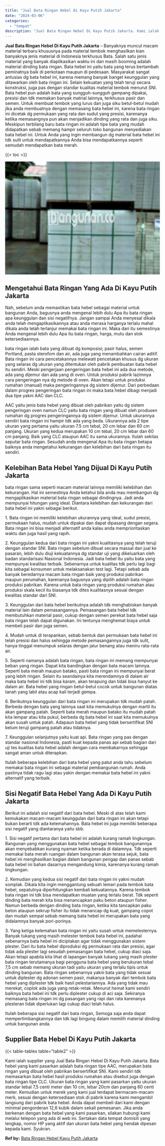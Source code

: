 ```yaml
---
title: "Jual Bata Ringan Hebel Di Kayu Putih Jakarta"
date: "2024-03-06"
categories: 
  - "tempat"
description: "Jual Bata Ringan Hebel Di Kayu Putih Jakarta. Kami ialah supplier yang Jual Bata Ringan Hebel Di Kayu Putih Jakarta. Bata hebel yang kami pasarkan adalah bat..."
---
```


**Jual Bata Ringan Hebel Di Kayu Putih Jakarta** – Banyaknya muncul macam material terbaru khususnya pada material tembok menghasilkan kian banyaknya jenis material di Indonesia terkhusus Bata. Salah satu jenis material yang banyak diaplikasikan waktu ini dan masih booming adalah material dinding bata ringan. Bata hebel ini yaitu bata yang terus bertambah peminatnya baik di perkotaan maupun di pedesaan. Masyarakat sangat antusias dg bata hebel ini, karena memang banyak banget keunggulan yang ditawarkan oleh bata ringan ini. Selain kekuatan yang telah teruji secara konstruksi, juga pas dengan standar kualitas material tembok menurut SNI. Bata hebel pun adalah bata yang sungguh-sungguh gampang dipakai, presisi dan tdk memakan banyak matrial lainnya, terkhusus pasir dan semen. Untuk membuat tembok yang lurus dan juga siku betul-betul mudah jika anda membuatnya dengan memasang bata hebel ini, karena bata ringan ini dicetak dg permukaan yang rata dan sudut yang presisi, karenanya ketika memasangnya pun akan menjadikan dinding yang rata dan juga siku. Meskipun terbilang baru bata ringan ini adalah tipe bata yang mudah didapatkan sebab memang hampir seluruh toko bangunan menyediakan bata hebel ini. Untuk Anda yang ingin membangun dg material bata hebel ini tdk sulit untuk mendapatkannya Anda bisa mendapatkannya seperti semudah mendapatkan bata merah.

{{< toc >}}

![Jual Bata Ringan Hebel Di Kayu Putih Jakarta](/images/jual-hebel-murah-15.png)

## Mengetahui Bata Ringan Yang Ada Di Kayu Putih Jakarta

Nah, sebelum anda memastikan bata hebel sebagai material untuk bangunan Anda, bagusnya anda mengenal lebih dulu Apa itu bata ringan apa keunggulan dan sisi negatifnya. Jangan sampai Anda menyesal dikala anda telah mengaplikasikannya atau anda merasa harganya terlalu mahal dikala anda telah terlanjur memakai bata ringan ini. Maka dari itu semestinya Anda mengenal lebih dulu Apa itu bata ringan, harga, mutu dan stok ketersediaannya.

bata ringan ialah bata yang dibuat dg komposisi; pasir halus, semen Portland, pasta sterofom dan air, ada juga yang menambahkan cairan aditif. Bata ringan ini cara pencetakannya melewati pencetakan khusus dg ukuran yang selaras dg ukuran yang ditentukan oleh pabrik pembuatan bata hebel itu sendiri. Meski pengerjaan pengeringan bata hebel ini ada dua metode, ada yang dijemur dan ada yang di oven. Untuk produksi pabrik lazimnya cara pengeringan nya dg metode di oven. Akan tetapi untuk produksi rumahan (manual) maka pengeringannya dg sistem dijemur. Dari perbedaan dalam progres pengeringan bata ringan ini maka bata hebel dibagi menjadi dua tipe yakni AAC dan CLC.

AAC yaitu jenis bata hebel yang dibuat oleh pabrikan yaitu dg sistem pengeringan oven namun CLC yaitu bata ringan yang dibuat oleh produsen rumahan dg progres pengeringannya dg sistem dijemur. Untuk ukurannya sendiri bata ringan ini hampir tdk ada yang beda. Ukurannya ada 2 tipe ukuran yang pertama yaitu ukuran 7.5 cm tebal, 20 cm lebar dan 60 cm panjang. Ukuran yang kedua merupakan 10 cm tebal, 20 cm lebar dan 60 cm panjang. Baik yang CLC ataupun AAC itu sama ukurannya. Itulah sekilas seputar bata ringan. Sesudah anda mengenal Apa itu bata ringan betapa baiknya anda mengetahui kekurangan dan kelebihan dari bata ringan itu sendiri.

## Kelebihan Bata Hebel Yang Dijual Di Kayu Putih Jakarta

bata ringan sama seperti macam material lainnya memiliki kelebihan dan kekurangan. Hal ini semestinya Anda ketahui bila anda mau membangun dg mengaplikasikan material bata ringan sebagai dindingnya. Jadi anda mempunyai hitungan yang ideal. Diantara kelebihan dan kekurangan dari bata hebel ini yakni sebagai berikut.

1\. Bata ringan ini memiliki kelebihan ukurannya yang ideal, sudut presisi, permukaan halus, mudah untuk dipakai dan dapat dipasang dengan segera. Bata ringan ini bisa menjadi alternatif anda kalau anda memprioritaskan waktu dan juga hasil yang rapih.

2\. Keunggulan kedua dari bata ringan ini yakni kualitasnya yang telah teruji dengan standar SNI. Bata ringan sebelum dibuat secara massal dan jual ke pasaran, lebih dulu diuji kekuatannya dg standar uji yang dikeluarkan oleh badan standarisasi Nasional Indonesia. Jadi bata hebel itu yaitu bata yang mempunyai kwalitas terbaik. Sebenarnya untuk kualitas tdk perlu lagi bagi kita sebagai konsumen untuk melaksanakan test lagi. Tetapi sebab ada banyak beredarnya macam bata ringan baik yang produksi pabrikan maupun perumahan, karenanya bagusnya yang dipilih adalah bata ringan produksi pabrikan. Karena untuk bata ringan yang produksi rumahan atau produksi skala kecil itu biasanya tdk dites kualitasnya sesuai dengan kwalitas standar dari SNI.

3\. Keunggulan dari bata hebel berikutnya adalah tdk menghabiskan banyak material lain dalam pemasangannya. Pemasangan bata hebel tdk membutuhkan material pasir, cukup dengan semen perekat bata hebel saja bata ringan telah dapat digunakan. Ini tentunya menghemat biaya untuk membeli pasir dan juga semen.

4\. Mudah untuk di terapankan, sebab bentuk dan permukaan bata hebel ini telah presisi dan halus sehingga metode pemasangannya juga tdk sulit, hanya tinggal menumpuk selaras dengan jalur benang atau meniru rata-rata air.

5\. Seperti namanya adalah bata ringan, bata ringan ini memang mempunyai beban yang ringan. Dapat kita bandingkan dengan bata macam lainnya. Seperti bata merah maupun batako, pasti bata ringan ini mempunyai berat yang lebih ringan. Selain itu seandainya kita merendamnya di dalam air maka bata hebel ini tdk bisa karam, akan terapung dan tidak bisa hanyut ke dalam air. Bata hebel yang ringan betul-betul cocok untuk bangunan diatas tanah yang labil atau acap kali terjadi gempa.

6\. Berikutnya keunggulan dari bata ringan ini merupakan tdk mudah patah. Berbeda dengan bata yang lainnya saat kita memukulnya dengan martil itu akan gampang patah. Seperti bata merah maupun batako itu mudah patah kita lempar atau kita pukul, berbeda dg bata hebel ini saat kita memukulnya akan susah untuk patah. Adapaun bata hebel yang tidak bersertifikat SNI belum teruji gampang patah atau tidaknya.

7\. Keunggulan selanjutnya yaitu kuat api. Bata ringan yang pas dengan standar nasional Indonesia, pasti kuat kepada panas api sebab bagian dari uji tes kualitas bata hebel adalah dengan cara membakarnya sehingga sangat aman untuk diterapkan.

Itulah beberapa kelebihan dari bata hebel yang patut anda tahu sebelum memakai bata ringan ini sebagai material pembangunan rumah. Anda pastinya tidak ragu lagi atau yakin dengan memakai bata hebel ini yakni alternatif yang terbaik.

## Sisi Negatif Bata Hebel Yang Ada Di Kayu Putih Jakarta

Berikut ini adalah sisi negatif dari bata hebel. Meski di atas telah kami kemukakan macam-macam keunggulan dari bata ringan ini akan tetapi bukan berarti tdk ada kelemahannya. Bata hebel ini juga memiliki beberapa sisi negatif yang diantaranya yaitu sbb.

1\. Sisi negatif pertama dari bata hebel ini adalah kurang ramah lingkungan. Bangunan yang menggunakan bata hebel sebagai tembok bangunannya akan menyebabkan kurang nyaman ketika berada di dalamnya. Tdk seperti memakai bata merah ruangan dalam bangunan akan terasa sejuk, bata hebel ini menghasilkan bagian dalam bangunan pengap dan panas sebab bata hebel ini bahan dasarnya mengandung kimia, karenanya kurang ramah lingkungan.

2\. Kemudian yang kedua sisi negatif dari bata ringan ini yakni mudah somplak. Dikala kita ingin menggantung sebuah lemari pada tembok bata hebel, sepatutnya diperhitungkan kembali kekuatannya. Karena tembok bata ringan ini tdk bisa mendapatkan muatan yang terlalu berat. Tdk seperti dinding bata merah kita bisa menancapkan paku beton ataupun fisher. Namun berbeda dengan dinding bata ringan, ketika kita tancapkan paku beton ataupun sekrup fisher itu tidak menancap dg kuat, gampang copot dan mudah sempal sebab memang bata hebel ini merupakan bata yang didalamnya banyak pori-porinya.

3\. Yang ketiga kelemahan bata ringan ini yaitu susah untuk memelesternya. Banyak tukang yang masih melester tembok bata hebel ini, padahal sebenarnya bata hebel ini diciptakan agar tidak menggunakan sistem plester. Dari itu bata hebel diproduksi dg permukaan rata dan presisi, agar tidak ada plester lagi sesudah pemasangan bata hebel, cukup diaci saja. Akan tetapi apabila kita lihat di lapangan banyak tukang yang masih plester bata ringan terutamanya bagi pengguna bata hebel yang berukuran tebal 7,5 cm sebab memang ukuran tadi yaitu ukuran yang terlalu tipis untuk dinding bangunan. Bata ringan sebenarnya yakni bata yang tidak sesuai untuk diplester dg adonan semen pasir, makanya banyak dari tembok bata hebel yang diplester tdk baik hasil pelestariannya. Ada yang tidak mau merekat, coplok ada juga yang retak-retak. Menurut hemat kami sendiri baiknya bata hebel ini tdk perlu diplester cukup di aci saja. Sekiranya memasang bata ringan ini dg pasangan yang rapi dan rata karenanya plesteran tidak diperlukan lagi cukup diaci telah halus.

Itulah beberapa sisi negatif dari bata ringan, Semoga saja anda dapat mempertimbangkannya dan tdk lagi bingung dalam memilih material dinding untuk bangunan anda.

## Supplier Bata Hebel Di Kayu Putih Jakarta

{{< table-tables table="table2" >}}

Kami ialah supplier yang Jual Bata Ringan Hebel Di Kayu Putih Jakarta. Bata hebel yang kami pasarkan adalah bata ringan tipe AAC, merupakan bata ringan yang dibuat oleh pabrikan bersertifikat SNI. Kami sendiri tdk memasarkan bata hebel hasil produksi rumahan atau disebut juga dengan bata ringan tipe CLC. Ukuran bata ringan yang kami pasarkan yaitu ukuran standar tebal 7,5 centi meter dan 10 cm, lebar 20cm dan panjang 60 centi meter. Kemudian untuk merek yang kami jual terdapat bermacam-macam merk, sesuai dengan ketersediaan stok di pabrik karena kami mengambil langsung dari pabrik bata hebel. Anda dapat membeli dari kami dengan minimal pengorderan 12,6 kubik dalam sekali pemesanan. Jika anda berkenan dengan bata hebel yang kami pasarkan, silakan hubungi kami melalui telepon yang ada di web ini. Sertakan data tempat domisili yang lengkap, nomor HP yang aktif dan ukuran bata hebel yang hendak dipesan kepada kami. Syukran.

**Ref by:** [Bata Ringan Hebel Kayu Putih Jakarta](https://id.wikipedia.org/wiki/Bata)
